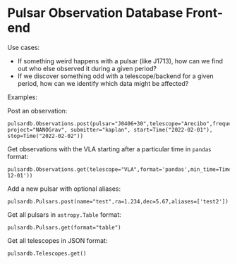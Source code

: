 # Pulsar Observation Database Front-end

Use cases:
* If something weird happens with a pulsar (like J1713), how can we find out who else observed it during a given period?
* If we discover something odd with a telescope/backend for a given period, how can we identify which data might be affected?


Examples:

Post an observation:
```
pulsardb.Observations.post(pulsar="J0406+30",telescope="Arecibo",frequency=200*u.MHz, project="NANOGrav", submitter="kaplan", start=Time("2022-02-01"), stop=Time("2022-02-02"))
```

Get observations with the VLA starting after a particular time in `pandas` format:
```
pulsardb.Observations.get(telescope="VLA",format='pandas',min_time=Time('2019-12-01'))
```

Add a new pulsar with optional aliases:
```
pulsardb.Pulsars.post(name="test",ra=1.234,dec=5.67,aliases=['test2'])
```

Get all pulsars in `astropy.Table` format:
```
pulsardb.Pulsars.get(format="table")
```

Get all telescopes in JSON format:
```
pulsardb.Telescopes.get()
```
